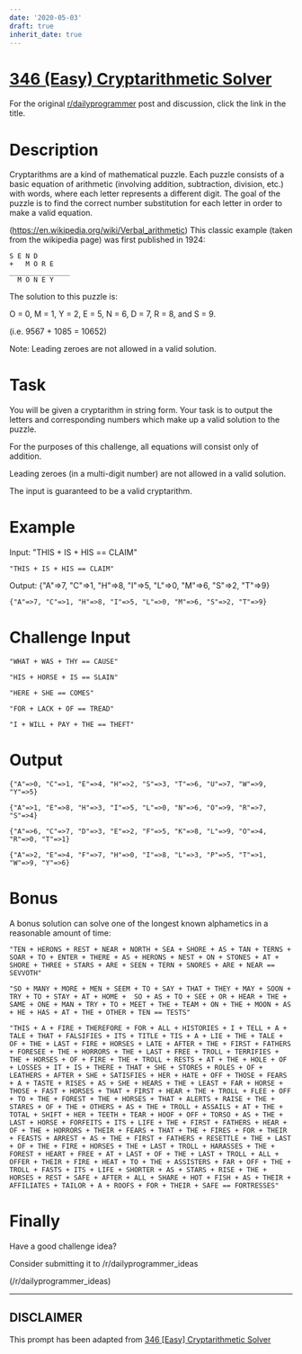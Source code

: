 ```yaml
---
date: '2020-05-03'
draft: true
inherit_date: true
---
```


# [346 (Easy) Cryptarithmetic Solver](https://www.reddit.com/r/dailyprogrammer/comments/7p5p2o/20180108_challenge_346_easy_cryptarithmetic_solver/)

For the original [r/dailyprogrammer](https://www.reddit.com/r/dailyprogrammer/) post and discussion, click the link in the title.

# Description
Cryptarithms are a kind of mathematical puzzle. Each puzzle consists of a basic equation of arithmetic (involving addition, subtraction, division, etc.) with words, where each letter represents a different digit. The goal of the puzzle is to find the correct number substitution for each letter in order to make a valid equation.

(https://en.wikipedia.org/wiki/Verbal_arithmetic)
This classic example (taken from the wikipedia page) was first published in 1924:


```
S E N D
+   M O R E
_______________
  M O N E Y
```
The solution to this puzzle is:  

O = 0,
M = 1,
Y = 2,
E = 5,
N = 6,
D = 7,
R = 8,
and S = 9.

(i.e. 9567 + 1085 = 10652)

Note: Leading zeroes are not allowed in a valid solution.

# Task
You will be given a cryptarithm in string form. Your task is to output the letters and corresponding numbers which make up a valid solution to the puzzle.

For the purposes of this challenge, all equations will consist only of addition.

Leading zeroes (in a multi-digit number) are not allowed in a valid solution.

The input is guaranteed to be a valid cryptarithm.

# Example
Input:
"THIS + IS + HIS == CLAIM"


```
"THIS + IS + HIS == CLAIM"
```
Output:
{"A"=>7, "C"=>1, "H"=>8, "I"=>5, "L"=>0, "M"=>6, "S"=>2, "T"=>9}


```
{"A"=>7, "C"=>1, "H"=>8, "I"=>5, "L"=>0, "M"=>6, "S"=>2, "T"=>9}
```
# Challenge Input

```
"WHAT + WAS + THY == CAUSE"

"HIS + HORSE + IS == SLAIN"

"HERE + SHE == COMES"

"FOR + LACK + OF == TREAD"

"I + WILL + PAY + THE == THEFT"
```
# Output

```
{"A"=>0, "C"=>1, "E"=>4, "H"=>2, "S"=>3, "T"=>6, "U"=>7, "W"=>9, "Y"=>5}

{"A"=>1, "E"=>8, "H"=>3, "I"=>5, "L"=>0, "N"=>6, "O"=>9, "R"=>7, "S"=>4}

{"A"=>6, "C"=>7, "D"=>3, "E"=>2, "F"=>5, "K"=>8, "L"=>9, "O"=>4, "R"=>0, "T"=>1}

{"A"=>2, "E"=>4, "F"=>7, "H"=>0, "I"=>8, "L"=>3, "P"=>5, "T"=>1, "W"=>9, "Y"=>6}
```
# Bonus
A bonus solution can solve one of the longest known alphametics in a reasonable amount of time:


```
"TEN + HERONS + REST + NEAR + NORTH + SEA + SHORE + AS + TAN + TERNS + SOAR + TO + ENTER + THERE + AS + HERONS + NEST + ON + STONES + AT + SHORE + THREE + STARS + ARE + SEEN + TERN + SNORES + ARE + NEAR == SEVVOTH"

"SO + MANY + MORE + MEN + SEEM + TO + SAY + THAT + THEY + MAY + SOON + TRY + TO + STAY + AT + HOME +  SO + AS + TO + SEE + OR + HEAR + THE + SAME + ONE + MAN + TRY + TO + MEET + THE + TEAM + ON + THE + MOON + AS + HE + HAS + AT + THE + OTHER + TEN == TESTS"

"THIS + A + FIRE + THEREFORE + FOR + ALL + HISTORIES + I + TELL + A + TALE + THAT + FALSIFIES + ITS + TITLE + TIS + A + LIE + THE + TALE + OF + THE + LAST + FIRE + HORSES + LATE + AFTER + THE + FIRST + FATHERS + FORESEE + THE + HORRORS + THE + LAST + FREE + TROLL + TERRIFIES + THE + HORSES + OF + FIRE + THE + TROLL + RESTS + AT + THE + HOLE + OF + LOSSES + IT + IS + THERE + THAT + SHE + STORES + ROLES + OF + LEATHERS + AFTER + SHE + SATISFIES + HER + HATE + OFF + THOSE + FEARS + A + TASTE + RISES + AS + SHE + HEARS + THE + LEAST + FAR + HORSE + THOSE + FAST + HORSES + THAT + FIRST + HEAR + THE + TROLL + FLEE + OFF + TO + THE + FOREST + THE + HORSES + THAT + ALERTS + RAISE + THE + STARES + OF + THE + OTHERS + AS + THE + TROLL + ASSAILS + AT + THE + TOTAL + SHIFT + HER + TEETH + TEAR + HOOF + OFF + TORSO + AS + THE + LAST + HORSE + FORFEITS + ITS + LIFE + THE + FIRST + FATHERS + HEAR + OF + THE + HORRORS + THEIR + FEARS + THAT + THE + FIRES + FOR + THEIR + FEASTS + ARREST + AS + THE + FIRST + FATHERS + RESETTLE + THE + LAST + OF + THE + FIRE + HORSES + THE + LAST + TROLL + HARASSES + THE + FOREST + HEART + FREE + AT + LAST + OF + THE + LAST + TROLL + ALL + OFFER + THEIR + FIRE + HEAT + TO + THE + ASSISTERS + FAR + OFF + THE + TROLL + FASTS + ITS + LIFE + SHORTER + AS + STARS + RISE + THE + HORSES + REST + SAFE + AFTER + ALL + SHARE + HOT + FISH + AS + THEIR + AFFILIATES + TAILOR + A + ROOFS + FOR + THEIR + SAFE == FORTRESSES"
```
# Finally
Have a good challenge idea?

Consider submitting it to /r/dailyprogrammer_ideas

(/r/dailyprogrammer_ideas)

----
## **DISCLAIMER**
This prompt has been adapted from [346 [Easy] Cryptarithmetic Solver](https://www.reddit.com/r/dailyprogrammer/comments/7p5p2o/20180108_challenge_346_easy_cryptarithmetic_solver/
)
